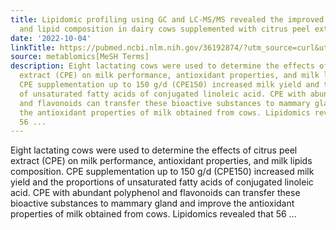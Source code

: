 ```yaml
---
title: Lipidomic profiling using GC and LC-MS/MS revealed the improved milk quality
  and lipid composition in dairy cows supplemented with citrus peel extract
date: '2022-10-04'
linkTitle: https://pubmed.ncbi.nlm.nih.gov/36192874/?utm_source=curl&utm_medium=rss&utm_campaign=pubmed-2&utm_content=1Zkrxt7ktlCbHBXEV3v65xxSnkSWNsJ1A6Fq3gBniKhGfIUslK&fc=20210907212339&ff=20221005213208&v=2.17.8
source: metablomics[MeSH Terms]
description: Eight lactating cows were used to determine the effects of citrus peel
  extract (CPE) on milk performance, antioxidant properties, and milk lipids composition.
  CPE supplementation up to 150 g/d (CPE150) increased milk yield and the proportions
  of unsaturated fatty acids of conjugated linoleic acid. CPE with abundant polyphenol
  and flavonoids can transfer these bioactive substances to mammary gland and improve
  the antioxidant properties of milk obtained from cows. Lipidomics revealed that
  56 ...
---
```

Eight lactating cows were used to determine the effects of citrus peel extract (CPE) on milk performance, antioxidant properties, and milk lipids composition. CPE supplementation up to 150 g/d (CPE150) increased milk yield and the proportions of unsaturated fatty acids of conjugated linoleic acid. CPE with abundant polyphenol and flavonoids can transfer these bioactive substances to mammary gland and improve the antioxidant properties of milk obtained from cows. Lipidomics revealed that 56 ...